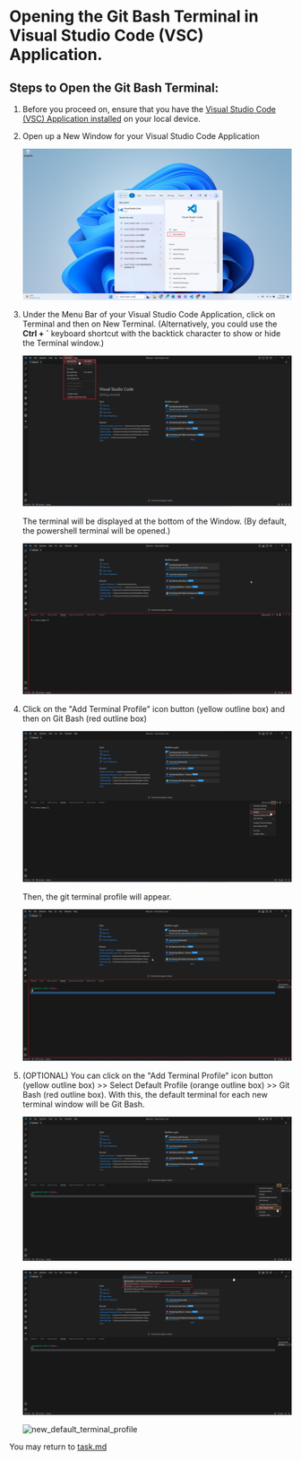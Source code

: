 # Opening the Git Bash Terminal in Visual Studio Code (VSC) Application.

## Steps to Open the Git Bash Terminal:

1. Before you proceed on, ensure that you have the [Visual Studio Code (VSC) Application installed](../1.%20Setting%20up%20the%20Pre-requisites/Download%20and%20Install%20Visual%20Studio%20Code.md) on your local device.

2. Open up a New Window for your Visual Studio Code Application

   ![open_new_vsc](../images/open_new_vsc_window.png)

3. Under the Menu Bar of your Visual Studio Code Application, click on Terminal and then on New Terminal. 
   (Alternatively, you could use the **Ctrl + `** keyboard shortcut with the backtick character to show or hide the Terminal window.)

   ![open_vsc_terminal](../images/open_terminal.png)

   The terminal will be displayed at the bottom of the Window. (By default, the powershell terminal will be opened.)

   ![opened_vsc_terminal](../images/opened_terminal.png)

4. Click on the "Add Terminal Profile" icon button (yellow outline box) and then on Git Bash (red outline box)

   ![add_git_terminal](../images/add_git_terminal.png)

   Then, the git terminal profile will appear.

   ![git_terminal](../images/git_terminal.png)

5. (OPTIONAL) You can click on the "Add Terminal Profile" icon button (yellow outline box) >> Select Default Profile (orange outline box) >> Git Bash (red outline box). With this, the default terminal for each new terminal window will be Git Bash.

   ![select_default_terminal_profile_btn](../images/select_default_terminal_profile_btn.png)

   ![select_default_terminal_profile](../images/select_default_terminal_profile.png)

   ![new_default_terminal_profile](../images/new_default_terminal_profile.png.png)

You may return to [task.md](../TASKS.md#1-setting-up-the-pre-requisites)